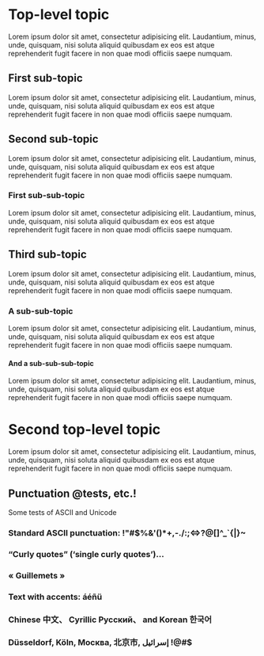 # Top-level topic

Lorem ipsum dolor sit amet, consectetur adipisicing elit. Laudantium, minus, unde, quisquam, nisi soluta aliquid quibusdam ex eos est atque reprehenderit fugit facere in non quae modi officiis saepe numquam.

## First sub-topic

Lorem ipsum dolor sit amet, consectetur adipisicing elit. Laudantium, minus, unde, quisquam, nisi soluta aliquid quibusdam ex eos est atque reprehenderit fugit facere in non quae modi officiis saepe numquam.

## Second sub-topic

Lorem ipsum dolor sit amet, consectetur adipisicing elit. Laudantium, minus, unde, quisquam, nisi soluta aliquid quibusdam ex eos est atque reprehenderit fugit facere in non quae modi officiis saepe numquam.

### First sub-sub-topic

Lorem ipsum dolor sit amet, consectetur adipisicing elit. Laudantium, minus, unde, quisquam, nisi soluta aliquid quibusdam ex eos est atque reprehenderit fugit facere in non quae modi officiis saepe numquam.

## Third sub-topic

Lorem ipsum dolor sit amet, consectetur adipisicing elit. Laudantium, minus, unde, quisquam, nisi soluta aliquid quibusdam ex eos est atque reprehenderit fugit facere in non quae modi officiis saepe numquam.

### A sub-sub-topic

Lorem ipsum dolor sit amet, consectetur adipisicing elit. Laudantium, minus, unde, quisquam, nisi soluta aliquid quibusdam ex eos est atque reprehenderit fugit facere in non quae modi officiis saepe numquam.

#### And a sub-sub-sub-topic

Lorem ipsum dolor sit amet, consectetur adipisicing elit. Laudantium, minus, unde, quisquam, nisi soluta aliquid quibusdam ex eos est atque reprehenderit fugit facere in non quae modi officiis saepe numquam.

# Second top-level topic

Lorem ipsum dolor sit amet, consectetur adipisicing elit. Laudantium, minus, unde, quisquam, nisi soluta aliquid quibusdam ex eos est atque reprehenderit fugit facere in non quae modi officiis saepe numquam.

## Punctuation @tests, etc.!

Some tests of ASCII and Unicode

### Standard ASCII punctuation: !\"#$%&'()*+,-./:;<=>?@[\]^_`{|}~

### “Curly quotes” (‘single curly quotes’)…

### « Guillemets »

### Text with accents: áéñü

### Chinese 中文、 Cyrillic Русский、 and Korean 한국어

### Düsseldorf, Köln, Москва, 北京市, إسرائيل !@#$